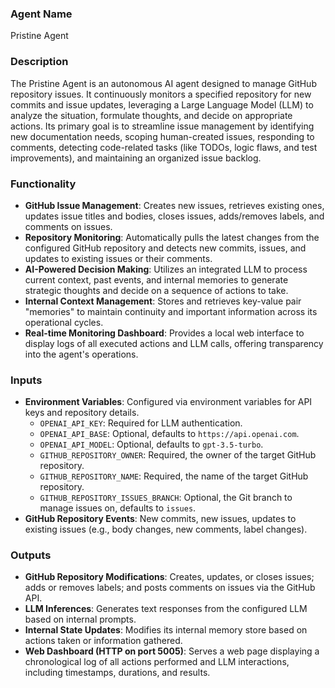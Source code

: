 ### Agent Name
Pristine Agent

### Description
The Pristine Agent is an autonomous AI agent designed to manage GitHub repository issues. It continuously monitors a specified repository for new commits and issue updates, leveraging a Large Language Model (LLM) to analyze the situation, formulate thoughts, and decide on appropriate actions. Its primary goal is to streamline issue management by identifying new documentation needs, scoping human-created issues, responding to comments, detecting code-related tasks (like TODOs, logic flaws, and test improvements), and maintaining an organized issue backlog.

### Functionality
*   **GitHub Issue Management**: Creates new issues, retrieves existing ones, updates issue titles and bodies, closes issues, adds/removes labels, and comments on issues.
*   **Repository Monitoring**: Automatically pulls the latest changes from the configured GitHub repository and detects new commits, issues, and updates to existing issues or their comments.
*   **AI-Powered Decision Making**: Utilizes an integrated LLM to process current context, past events, and internal memories to generate strategic thoughts and decide on a sequence of actions to take.
*   **Internal Context Management**: Stores and retrieves key-value pair "memories" to maintain continuity and important information across its operational cycles.
*   **Real-time Monitoring Dashboard**: Provides a local web interface to display logs of all executed actions and LLM calls, offering transparency into the agent's operations.

### Inputs
*   **Environment Variables**: Configured via environment variables for API keys and repository details.
    *   `OPENAI_API_KEY`: Required for LLM authentication.
    *   `OPENAI_API_BASE`: Optional, defaults to `https://api.openai.com`.
    *   `OPENAI_API_MODEL`: Optional, defaults to `gpt-3.5-turbo`.
    *   `GITHUB_REPOSITORY_OWNER`: Required, the owner of the target GitHub repository.
    *   `GITHUB_REPOSITORY_NAME`: Required, the name of the target GitHub repository.
    *   `GITHUB_REPOSITORY_ISSUES_BRANCH`: Optional, the Git branch to manage issues on, defaults to `issues`.
*   **GitHub Repository Events**: New commits, new issues, updates to existing issues (e.g., body changes, new comments, label changes).

### Outputs
*   **GitHub Repository Modifications**: Creates, updates, or closes issues; adds or removes labels; and posts comments on issues via the GitHub API.
*   **LLM Inferences**: Generates text responses from the configured LLM based on internal prompts.
*   **Internal State Updates**: Modifies its internal memory store based on actions taken or information gathered.
*   **Web Dashboard (HTTP on port 5005)**: Serves a web page displaying a chronological log of all actions performed and LLM interactions, including timestamps, durations, and results.